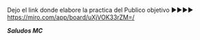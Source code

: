 Dejo el link donde elabore la practica del Publico objetivo  ►►►► https://miro.com/app/board/uXjVOK33rZM=/


***Saludos MC***
